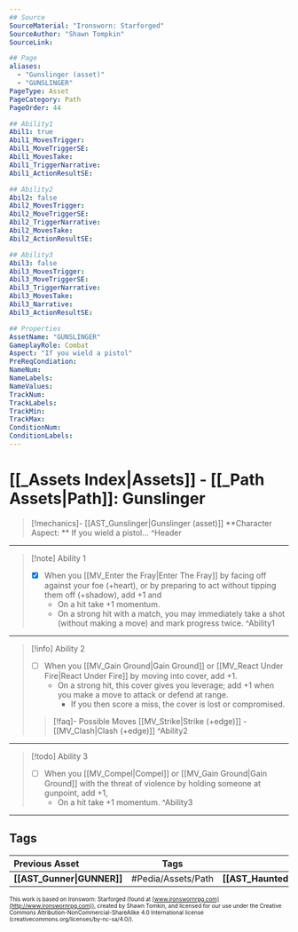 ```yaml
---
## Source
SourceMaterial: "Ironsworn: Starforged"
SourceAuthor: "Shawn Tompkin"
SourceLink: 

## Page
aliases:
  - "Gunslinger (asset)"
  - "GUNSLINGER"
PageType: Asset
PageCategory: Path
PageOrder: 44

## Ability1
Abil1: true
Abil1_MovesTrigger:
Abil1_MoveTriggerSE:
Abil1_MovesTake:
Abil1_TriggerNarrative:
Abil1_ActionResultSE:

## Ability2
Abil2: false
Abil2_MovesTrigger:
Abil2_MoveTriggerSE:
Abil2_TriggerNarrative:
Abil2_MovesTake:
Abil2_ActionResultSE:

## Ability3
Abil3: false
Abil3_MovesTrigger:
Abil3_MoveTriggerSE:
Abil3_TriggerNarrative:
Abil3_MovesTake:
Abil3_Narrative:
Abil3_ActionResultSE:

## Properties
AssetName: "GUNSLINGER"
GameplayRole: Combat
Aspect: "If you wield a pistol"
PreReqCondiation: 
NameNum:
NameLabels:
NameValues:
TrackNum:
TrackLabels:
TrackMin:
TrackMax:
ConditionNum:
ConditionLabels:
---
```

# [[_Assets Index|Assets]] - [[_Path Assets|Path]]: Gunslinger
> [!mechanics]- [[AST_Gunslinger|Gunslinger (asset)]]
> **Character Aspect: ** If you wield a pistol...
^Header
___
> [!note] Ability 1
> - [x] When you [[MV_Enter the Fray|Enter The Fray]] by facing off against your foe (+heart), or by preparing to act without tipping them off (+shadow), add +1 and 
> 	- On a hit take +1 momentum. 
> 	- On a strong hit with a match, you may immediately take a shot (without making a move) and mark progress twice.
^Ability1
___
> [!info] Ability 2
> - [ ] When you [[MV_Gain Ground|Gain Ground]] or [[MV_React Under Fire|React Under Fire]] by moving into cover, add +1.
> 	- On a strong hit, this cover gives you leverage; add +1 when you make a move to attack or defend at range.
> 		- If you then score a miss, the cover is lost or compromised.
> > [!faq]- Possible Moves
> > [[MV_Strike|Strike (+edge)]] - [[MV_Clash|Clash (+edge)]]
^Ability2
___
> [!todo] Ability 3
> - [ ] When you [[MV_Compel|Compel]] or [[MV_Gain Ground|Gain Ground]] with the threat of violence by holding someone at gunpoint, add +1,  
> 	- On a hit take +1 momentum.
^Ability3
___

## Tags
| Previous Asset| Tags | Next Asset |
|:--- |:---:| ---:|
| **[[AST_Gunner\|GUNNER]]** | #Pedia/Assets/Path | **[[AST_Haunted\|HAUNTED]]** |

<font size=-2>This work is based on Ironsworn: Starforged (found at [www.ironswornrpg.com](http://www.ironswornrpg.com)), created by Shawn Tomkin, and licensed for our use under the Creative Commons Attribution-NonCommercial-ShareAlike 4.0 International license  (creativecommons.org/licenses/by-nc-sa/4.0/).</font>